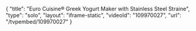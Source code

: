 {
    "title": "Euro Cuisine&reg; Greek Yogurt Maker with Stainless Steel Straine",
    "type": "solo",
    "layout": "iframe-static",
    "videoId": "109970027",
    "url": "\/tvpembed\/109970027"
}